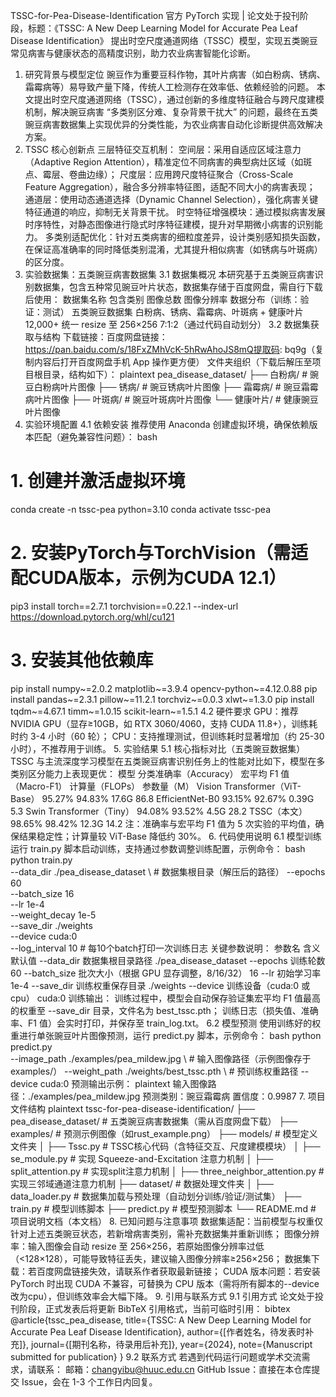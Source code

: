 TSSC-for-Pea-Disease-Identification
官方 PyTorch 实现 | 论文处于投刊阶段，标题：《TSSC: A New Deep Learning Model for Accurate Pea Leaf Disease Identification》
提出时空尺度通道网络（TSSC）模型，实现五类豌豆常见病害与健康状态的高精度识别，助力农业病害智能化诊断。
1. 研究背景与模型定位
豌豆作为重要豆科作物，其叶片病害（如白粉病、锈病、霜霉病等）易导致产量下降，传统人工检测存在效率低、依赖经验的问题。
本文提出时空尺度通道网络（TSSC），通过创新的多维度特征融合与跨尺度建模机制，解决豌豆病害 “多类别区分难、复杂背景干扰大” 的问题，最终在五类豌豆病害数据集上实现优异的分类性能，为农业病害自动化诊断提供高效解决方案。
2. TSSC 核心创新点
三层特征交互机制：
空间层：采用自适应区域注意力（Adaptive Region Attention），精准定位不同病害的典型病灶区域（如斑点、霉层、卷曲边缘）；
尺度层：应用跨尺度特征聚合（Cross-Scale Feature Aggregation），融合多分辨率特征图，适配不同大小的病害表现；
通道层：使用动态通道选择（Dynamic Channel Selection），强化病害关键特征通道的响应，抑制无关背景干扰。
时空特征增强模块：通过模拟病害发展时序特性，对静态图像进行隐式时序特征建模，提升对早期微小病害的识别能力。
多类别适配优化：针对五类病害的细粒度差异，设计类别感知损失函数，在保证高准确率的同时降低类别混淆，尤其提升相似病害（如锈病与叶斑病）的区分度。
3. 实验数据集：五类豌豆病害数据集
3.1 数据集概况
本研究基于五类豌豆病害识别数据集，包含五种常见豌豆叶片状态，数据集存储于百度网盘，需自行下载后使用：
数据集名称	包含类别	图像总数	图像分辨率	数据分布（训练：验证：测试）
五类豌豆数据集	白粉病、锈病、霜霉病、叶斑病 + 健康叶片	12,000+	统一 resize 至 256×256	7:1:2（通过代码自动划分）
3.2 数据集获取与结构
下载链接：百度网盘链接：https://pan.baidu.com/s/18FxZMhVcK-5hRwAhoJS8mQ提取码: bq9g（复制内容后打开百度网盘手机 App 操作更方便）
文件夹组织（下载后解压至项目根目录，结构如下）：
plaintext
pea_disease_dataset/
├── 白粉病/       # 豌豆白粉病叶片图像
├── 锈病/         # 豌豆锈病叶片图像
├── 霜霉病/       # 豌豆霜霉病叶片图像
├── 叶斑病/       # 豌豆叶斑病叶片图像
└── 健康叶片/     # 健康豌豆叶片图像
4. 实验环境配置
4.1 依赖安装
推荐使用 Anaconda 创建虚拟环境，确保依赖版本匹配（避免兼容性问题）：
bash
# 1. 创建并激活虚拟环境
conda create -n tssc-pea python=3.10
conda activate tssc-pea

# 2. 安装PyTorch与TorchVision（需适配CUDA版本，示例为CUDA 12.1）
pip3 install torch==2.7.1 torchvision==0.22.1 --index-url https://download.pytorch.org/whl/cu121

# 3. 安装其他依赖库
pip install numpy~=2.0.2 matplotlib~=3.9.4 opencv-python~=4.12.0.88
pip install pandas~=2.3.1 pillow~=11.2.1 torchviz~=0.0.3 xlwt~=1.3.0
pip install tqdm~=4.67.1 timm~=1.0.15 scikit-learn~=1.5.1
4.2 硬件要求
GPU：推荐 NVIDIA GPU（显存≥10GB，如 RTX 3060/4060，支持 CUDA 11.8+），训练耗时约 3-4 小时（60 轮）；
CPU：支持推理测试，但训练耗时显著增加（约 25-30 小时），不推荐用于训练。
5. 实验结果
5.1 核心指标对比（五类豌豆数据集）
TSSC 与主流深度学习模型在五类豌豆病害识别任务上的性能对比如下，模型在多类别区分能力上表现更优：
模型	分类准确率（Accuracy）	宏平均 F1 值（Macro-F1）	计算量（FLOPs）	参数量（M）
Vision Transformer（ViT-Base）	95.27%	94.83%	17.6G	86.8
EfficientNet-B0	93.15%	92.67%	0.39G	5.3
Swin Transformer（Tiny）	94.08%	93.52%	4.5G	28.2
TSSC（本文）	98.65%	98.42%	12.3G	14.2
注：准确率与宏平均 F1 值为 5 次实验的平均值，确保结果稳定性；计算量较 ViT-Base 降低约 30%。
6. 代码使用说明
6.1 模型训练
运行 train.py 脚本启动训练，支持通过参数调整训练配置，示例命令：
bash
python train.py \
  --data_dir ./pea_disease_dataset \  # 数据集根目录（解压后的路径）
  --epochs 60 \
  --batch_size 16 \
  --lr 1e-4 \
  --weight_decay 1e-5 \
  --save_dir ./weights \
  --device cuda:0 \
  --log_interval 10  # 每10个batch打印一次训练日志
关键参数说明：
参数名	含义	默认值
--data_dir	数据集根目录路径	./pea_disease_dataset
--epochs	训练轮数	60
--batch_size	批次大小（根据 GPU 显存调整，8/16/32）	16
--lr	初始学习率	1e-4
--save_dir	训练权重保存目录	./weights
--device	训练设备（cuda:0 或 cpu）	cuda:0
训练输出：
训练过程中，模型会自动保存验证集宏平均 F1 值最高的权重至 --save_dir 目录，文件名为 best_tssc.pth；
训练日志（损失值、准确率、F1 值）会实时打印，并保存至 train_log.txt。
6.2 模型预测
使用训练好的权重进行单张豌豆叶片图像预测，运行 predict.py 脚本，示例命令：
bash
python predict.py \
  --image_path ./examples/pea_mildew.jpg \  # 输入图像路径（示例图像存于examples/）
  --weight_path ./weights/best_tssc.pth \  # 预训练权重路径
  --device cuda:0
预测输出示例：
plaintext
输入图像路径：./examples/pea_mildew.jpg
预测类别：豌豆霜霉病
置信度：0.9987
7. 项目文件结构
plaintext
tssc-for-pea-disease-identification/
├── pea_disease_dataset/  # 五类豌豆病害数据集（需从百度网盘下载）
├── examples/             # 预测示例图像（如rust_example.png）
├── models/               # 模型定义文件夹
│   ├── Tssc.py           # TSSC核心代码（含特征交互、尺度建模模块）
│   ├── se_module.py      # 实现 Squeeze-and-Excitation 注意力机制
│   ├── split_attention.py    # 实现split注意力机制
│   ├── three_neighbor_attention.py   # 实现三邻域通道注意力机制
├── dataset/              # 数据处理文件夹
│   ├── data_loader.py    # 数据集加载与预处理（自动划分训练/验证/测试集）
├── train.py              # 模型训练脚本
├── predict.py            # 模型预测脚本
└── README.md             # 项目说明文档（本文档）
8. 已知问题与注意事项
数据集适配：当前模型与权重仅针对上述五类豌豆状态，若新增病害类别，需补充数据集并重新训练；
图像分辨率：输入图像会自动 resize 至 256×256，若原始图像分辨率过低（<128×128），可能导致特征丢失，建议输入图像分辨率≥256×256；
数据集下载：若百度网盘链接失效，请联系作者获取最新链接；
CUDA 版本问题：若安装 PyTorch 时出现 CUDA 不兼容，可替换为 CPU 版本（需将所有脚本的--device改为cpu），但训练效率会大幅下降。
9. 引用与联系方式
9.1 引用方式
论文处于投刊阶段，正式发表后将更新 BibTeX 引用格式，当前可临时引用：
bibtex
@article{tssc_pea_disease,
  title={TSSC: A New Deep Learning Model for Accurate Pea Leaf Disease Identification},
  author={[作者姓名，待发表时补充]},
  journal={[期刊名称，待录用后补充]},
  year={2024},
  note={Manuscript submitted for publication}
}
9.2 联系方式
若遇到代码运行问题或学术交流需求，请联系：
邮箱：changyibu@huuc.edu.cn
GitHub Issue：直接在本仓库提交 Issue，会在 1-3 个工作日内回复。
